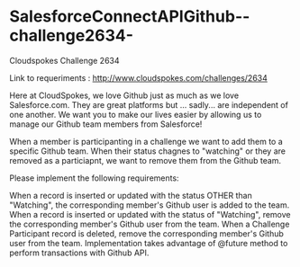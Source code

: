 SalesforceConnectAPIGithub--challenge2634-
==========================================

Cloudspokes Challenge 2634

Link to requeriments : http://www.cloudspokes.com/challenges/2634

Here at CloudSpokes, we love Github just as much as we love Salesforce.com. They are great platforms but ... sadly... are independent of one another. We want you to make our lives easier by allowing us to manage our Github team members from Salesforce!

When a member is participanting in a challenge we want to add them to a specific Github team. When their status chagnes to "watching" or they are removed as a particiapnt, we want to remove them from the Github team.


Please implement the following requirements:

When a record is inserted or updated with the status OTHER than "Watching", the corresponding member's Github user is added to the team.
When a record is inserted or updated with the status of "Watching", remove the corresponding member's Github user from the team.
When a Challenge Participant record is deleted, remove the corresponding member's Github user from the team.
Implementation takes advantage of @future method to perform transactions with Github API.
